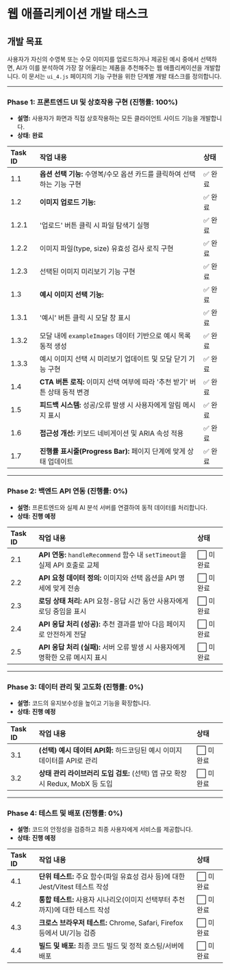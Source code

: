 # 웹 애플리케이션 개발 태스크

## 개발 목표

사용자가 자신의 수영복 또는 수모 이미지를 업로드하거나 제공된 예시 중에서 선택하면, AI가 이를 분석하여 가장 잘 어울리는 제품을 추천해주는 웹 애플리케이션을 개발합니다. 이 문서는 `ui_4.js` 페이지의 기능 구현을 위한 단계별 개발 태스크를 정의합니다.

---

### Phase 1: 프론트엔드 UI 및 상호작용 구현 (진행률: 100%)

*   **설명:** 사용자가 화면과 직접 상호작용하는 모든 클라이언트 사이드 기능을 개발합니다.
*   **상태:** **완료**

| Task ID | 작업 내용                                                              | 상태  |
| :------ | :--------------------------------------------------------------------- | :---- |
| 1.1     | **옵션 선택 기능:** 수영복/수모 옵션 카드를 클릭하여 선택하는 기능 구현      | ✅ 완료 |
| 1.2     | **이미지 업로드 기능:**                                                | ✅ 완료 |
| 1.2.1   | '업로드' 버튼 클릭 시 파일 탐색기 실행                               | ✅ 완료 |
| 1.2.2   | 이미지 파일(type, size) 유효성 검사 로직 구현                          | ✅ 완료 |
| 1.2.3   | 선택된 이미지 미리보기 기능 구현                                       | ✅ 완료 |
| 1.3     | **예시 이미지 선택 기능:**                                             | ✅ 완료 |
| 1.3.1   | '예시' 버튼 클릭 시 모달 창 표시                                     | ✅ 완료 |
| 1.3.2   | 모달 내에 `exampleImages` 데이터 기반으로 예시 목록 동적 생성          | ✅ 완료 |
| 1.3.3   | 예시 이미지 선택 시 미리보기 업데이트 및 모달 닫기 기능 구현           | ✅ 완료 |
| 1.4     | **CTA 버튼 로직:** 이미지 선택 여부에 따라 '추천 받기' 버튼 상태 동적 변경 | ✅ 완료 |
| 1.5     | **피드백 시스템:** 성공/오류 발생 시 사용자에게 알림 메시지 표시         | ✅ 완료 |
| 1.6     | **접근성 개선:** 키보드 네비게이션 및 ARIA 속성 적용                   | ✅ 완료 |
| 1.7     | **진행률 표시줄(Progress Bar):** 페이지 단계에 맞게 상태 업데이트        | ✅ 완료 |

---

### Phase 2: 백엔드 API 연동 (진행률: 0%)

*   **설명:** 프론트엔드와 실제 AI 분석 서버를 연결하여 동적 데이터를 처리합니다.
*   **상태:** **진행 예정**

| Task ID | 작업 내용                                                              | 상태  |
| :------ | :--------------------------------------------------------------------- | :---- |
| 2.1     | **API 연동:** `handleRecommend` 함수 내 `setTimeout`을 실제 API 호출로 교체 | ⬜ 미완료 |
| 2.2     | **API 요청 데이터 정의:** 이미지와 선택 옵션을 API 명세에 맞게 전송       | ⬜ 미완료 |
| 2.3     | **로딩 상태 처리:** API 요청-응답 시간 동안 사용자에게 로딩 중임을 표시    | ⬜ 미완료 |
| 2.4     | **API 응답 처리 (성공):** 추천 결과를 받아 다음 페이지로 안전하게 전달     | ⬜ 미완료 |
| 2.5     | **API 응답 처리 (실패):** 서버 오류 발생 시 사용자에게 명확한 오류 메시지 표시 | ⬜ 미완료 |

---

### Phase 3: 데이터 관리 및 고도화 (진행률: 0%)

*   **설명:** 코드의 유지보수성을 높이고 기능을 확장합니다.
*   **상태:** **진행 예정**

| Task ID | 작업 내용                                                              | 상태  |
| :------ | :--------------------------------------------------------------------- | :---- |
| 3.1     | **(선택) 예시 데이터 API화:** 하드코딩된 예시 이미지 데이터를 API로 관리 | ⬜ 미완료 |
| 3.2     | **상태 관리 라이브러리 도입 검토:** (선택) 앱 규모 확장 시 Redux, MobX 등 도입 | ⬜ 미완료 |

---

### Phase 4: 테스트 및 배포 (진행률: 0%)

*   **설명:** 코드의 안정성을 검증하고 최종 사용자에게 서비스를 제공합니다.
*   **상태:** **진행 예정**

| Task ID | 작업 내용                                                              | 상태  |
| :------ | :--------------------------------------------------------------------- | :---- |
| 4.1     | **단위 테스트:** 주요 함수(파일 유효성 검사 등)에 대한 Jest/Vitest 테스트 작성 | ⬜ 미완료 |
| 4.2     | **통합 테스트:** 사용자 시나리오(이미지 선택부터 추천까지)에 대한 테스트 작성 | ⬜ 미완료 |
| 4.3     | **크로스 브라우저 테스트:** Chrome, Safari, Firefox 등에서 UI/기능 검증   | ⬜ 미완료 |
| 4.4     | **빌드 및 배포:** 최종 코드 빌드 및 정적 호스팅/서버에 배포             | ⬜ 미완료 |
